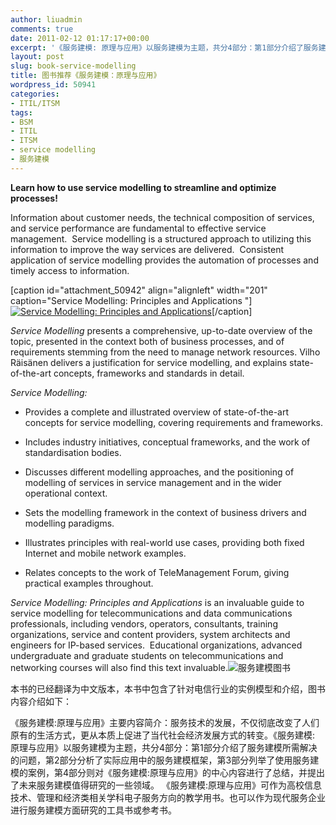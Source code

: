 ```yaml
---
author: liuadmin
comments: true
date: 2011-02-12 01:17:17+00:00
excerpt: '《服务建模: 原理与应用》以服务建模为主题，共分4部分：第1部分介绍了服务建模所需解决的问题，第2部分分析了实际应用中的服务建模框架，第3部分列举了使用服务建模的案例，第4部分则对《服务建模:原理与应用》的中心内容进行了总结，并提出了未来服务建模值得研究的一些领域。'
layout: post
slug: book-service-modelling
title: 图书推荐《服务建模：原理与应用》
wordpress_id: 50941
categories:
- ITIL/ITSM
tags:
- BSM
- ITIL
- ITSM
- service modelling
- 服务建模
---
```


**Learn how to use service modelling to streamline and optimize processes!**

Information about customer needs, the technical composition of  services, and service performance are fundamental to effective service  management.  Service modelling is a structured approach to utilizing  this information to improve the way services are delivered.  Consistent  application of service modelling provides the automation of processes  and timely access to information.

[caption id="attachment_50942" align="alignleft" width="201" caption="Service Modelling: Principles and Applications "][![Service Modelling: Principles and Applications ](http://cdn1.martinliu.cn/wp-content/uploads/2011/02/couverture_OKLWOOARSOLOWB-201x300.jpg)](http://martinliu.cn/2011/02/book-service-modelling.html/couverture_oklwooarsolowb)[/caption]

_Service Modelling_ presents a comprehensive, up-to-date overview of the topic, presented  in the context both of business processes, and of requirements stemming  from the need to manage network resources. Vilho Räisänen delivers a  justification for service modelling, and explains state-of-the-art  concepts, frameworks and standards in detail.

_Service Modelling:_



	
  * Provides  a complete and illustrated overview of state-of-the-art concepts for  service modelling, covering requirements and frameworks.

	
  * Includes industry initiatives, conceptual frameworks, and the work of standardisation bodies.

	
  * Discusses  different modelling approaches, and the positioning of modelling of  services in service management and in the wider operational context.

	
  * Sets the modelling framework in the context of business drivers and modelling paradigms.

	
  * Illustrates principles with real-world use cases, providing both fixed Internet and mobile network examples.

	
  * Relates concepts to the work of TeleManagement Forum, giving practical examples throughout.


_Service Modelling: Principles and Applications_ is an invaluable guide to service modelling for telecommunications and  data communications professionals, including vendors, operators,  consultants, training organizations, service and content providers,  system architects and engineers for IP-based services.  Educational  organizations, advanced undergraduate and graduate students on  telecommunications and networking courses will also find this text  invaluable.![服务建模图书](http://ec4.images-amazon.com/images/I/41pNX5HatCL._SL500_AA240_.jpg)

本书的已经翻译为中文版本，本书中包含了针对电信行业的实例模型和介绍，图书内容介绍如下：

《服务建模:原理与应用》主要内容简介：服务技术的发展，不仅彻底改变了人们原有的生活方式，更从本质上促进了当代社会经济发展方式的转变。《服务建模: 原理与应用》以服务建模为主题，共分4部分：第1部分介绍了服务建模所需解决的问题，第2部分分析了实际应用中的服务建模框架，第3部分列举了使用服务建模的案例，第4部分则对《服务建模:原理与应用》的中心内容进行了总结，并提出了未来服务建模值得研究的一些领域。
《服务建模:原理与应用》可作为高校信息技术、管理和经济类相关学科电子服务方向的教学用书。也可以作为现代服务企业进行服务建模方面研究的工具书或参考书。
